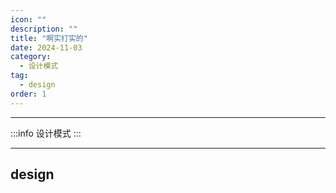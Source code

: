 ```yaml
---
icon: ""
description: ""
title: "啊实打实的"
date: 2024-11-03
category:
  - 设计模式
tag:
  - design
order: 1
---
```


---

:::info
设计模式
:::

---

## design
